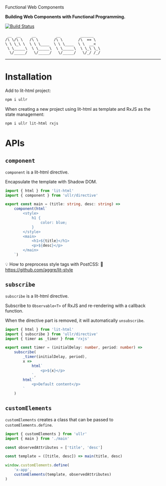 Functional Web Components

**Building Web Components with Functional Programming.**

[![Build Status](https://travis-ci.org/aggre/ullr.svg?branch=master)](https://travis-ci.org/aggre/ullr)

```
 __  __     __         __         ______
/\ \/\ \   /\ \       /\ \       /\  == \
\ \ \_\ \  \ \ \____  \ \ \____  \ \  __<
 \ \_____\  \ \_____\  \ \_____\  \ \_\ \_\
  \/_____/   \/_____/   \/_____/   \/_/ /_/
```

---

# Installation

Add to lit-html project:

```bash
npm i ullr
```

When creating a new project using lit-html as template and RxJS as the state management:

```bash
npm i ullr lit-html rxjs
```

# APIs

## `component`

`component` is a lit-html directive.

Encapsulate the template with Shadow DOM.

```ts
import { html } from 'lit-html'
import { component } from 'ullr/directive'

export const main = (title: string, desc: string) =>
	component(html`
		<style>
			h1 {
				color: blue;
			}
		</style>
		<main>
			<h1>${title}</h1>
			<p>${desc}</p>
		</main>
	`)
```

💡 How to preprocess style tags with PostCSS: 💅 https://github.com/aggre/lit-style

## `subscribe`

`subscribe` is a lit-html directive.

Subscribe to `Observable<T>` of RxJS and re-rendering with a callback function.

When the directive part is removed, it will automatically `unsubscribe`.

```ts
import { html } from 'lit-html'
import { subscribe } from 'ullr/directive'
import { timer as _timer } from 'rxjs'

export const timer = (initialDelay: number, period: number) =>
	subscribe(
		_timer(initialDelay, period),
		x =>
			html`
				<p>${x}</p>
			`,
		html`
			<p>Default content</p>
		`
	)
```

## `customElements`

`customElements` creates a class that can be passed to `customElements.define`.

```ts
import { customElements } from 'ullr'
import { main } from './main'

const observedAttributes = ['title', 'desc']

const template = ([title, desc]) => main(title, desc)

window.customElements.define(
	'x-app',
	customElements(template, observedAttributes)
)
```
